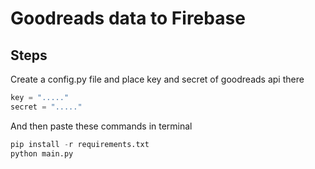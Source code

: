 # Goodreads data to Firebase

## Steps

Create a config.py file and place key and secret of goodreads api there
```python
key = "....."
secret = "....."
```
And then paste these commands in terminal
```python
pip install -r requirements.txt
python main.py